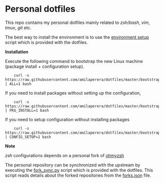 Personal dotfiles
=================

This repo contains my personal dotfiles mainly related to _zsh_/_bash_, _vim_, _tmux_, _git_ etc.

The best way to install the environment is to use the
[environment setup](https://github.com/amilaperera/dotfiles/blob/master/scripts/setup_env.py) script which is provided with the dotfiles.

**Installation**

Execute the following command to bootstrap the new Linux machine (package install + configuration setup).

        curl -s https://raw.githubusercontent.com/amilaperera/dotfiles/master/bootstrap.sh | ALL=1 bash

If you need to install packages without setting up the configuration,

        curl -s https://raw.githubusercontent.com/amilaperera/dotfiles/master/bootstrap.sh | PKG_INSTALL=1 bash

If you need to setup configuration without installing packages

        curl -s https://raw.githubusercontent.com/amilaperera/dotfiles/master/bootstrap.sh | CONFIG_SETUP=1 bash

**Note**

_zsh_ configurations depends on a personal fork of [ohmyzsh](https://github.com/amilaperera/ohmyzsh)

The personal repository can be synchronized with the upstream by executing the
[fork_sync.py](https://github.com/amilaperera/dotfiles/blob/master/scripts/fork_sync.py) script which is provided with the dotfiles.
This script reads details about the forked repositories from the
[forks.json](https://github.com/amilaperera/dotfiles/blob/master/scripts/forks.json) file.

